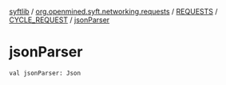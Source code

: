 [syftlib](../../../index.md) / [org.openmined.syft.networking.requests](../../index.md) / [REQUESTS](../index.md) / [CYCLE_REQUEST](index.md) / [jsonParser](./json-parser.md)

# jsonParser

`val jsonParser: Json`